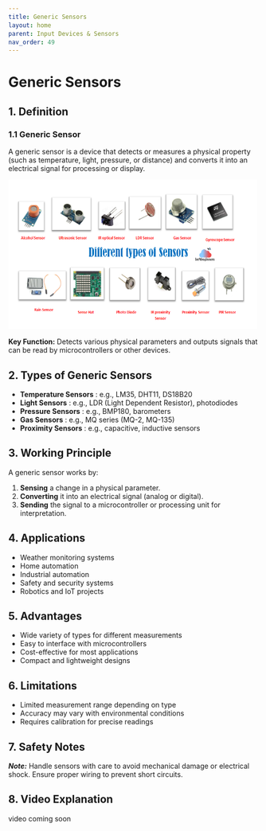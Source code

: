 ```yaml
---
title: Generic Sensors
layout: home
parent: Input Devices & Sensors
nav_order: 49
---
```


# Generic Sensors

## 1. Definition
### 1.1 Generic Sensor
A generic sensor is a device that detects or measures a physical property (such as temperature, light, pressure, or distance) and converts it into an electrical signal for processing or display.

<img src="\images\different-types-of-sensor.webp" width="500" height="300" alt="Examples of generic sensors">

**Key Function:** Detects various physical parameters and outputs signals that can be read by microcontrollers or other devices.


## 2. Types of Generic Sensors
- **Temperature Sensors** : e.g., LM35, DHT11, DS18B20  
- **Light Sensors** : e.g., LDR (Light Dependent Resistor), photodiodes  
- **Pressure Sensors** : e.g., BMP180, barometers  
- **Gas Sensors** : e.g., MQ series (MQ-2, MQ-135)  
- **Proximity Sensors** : e.g., capacitive, inductive sensors


## 3. Working Principle
A generic sensor works by:
1. **Sensing** a change in a physical parameter.  
2. **Converting** it into an electrical signal (analog or digital).  
3. **Sending** the signal to a microcontroller or processing unit for interpretation.


## 4. Applications
- Weather monitoring systems  
- Home automation  
- Industrial automation  
- Safety and security systems  
- Robotics and IoT projects



## 5. Advantages
- Wide variety of types for different measurements  
- Easy to interface with microcontrollers  
- Cost-effective for most applications  
- Compact and lightweight designs



## 6. Limitations
- Limited measurement range depending on type  
- Accuracy may vary with environmental conditions  
- Requires calibration for precise readings



## 7. Safety Notes
***Note:*** Handle sensors with care to avoid mechanical damage or electrical shock. Ensure proper wiring to prevent short circuits.

## 8. Video Explanation
video coming soon